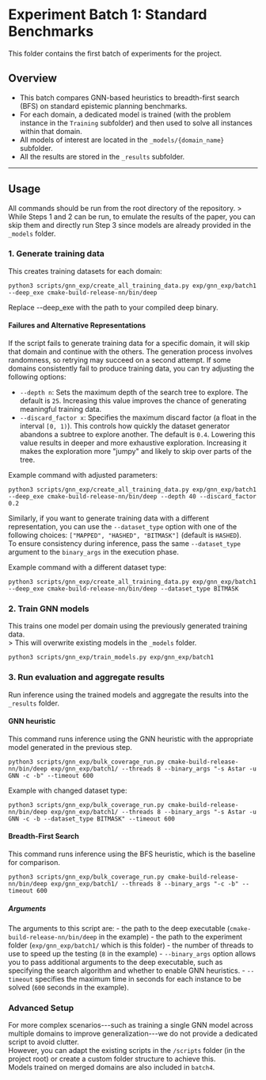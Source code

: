 # Experiment Batch 1: Standard Benchmarks

This folder contains the first batch of experiments for the project.

## Overview

-   This batch compares GNN-based heuristics to breadth-first search
    (BFS) on standard epistemic planning benchmarks.
-   For each domain, a dedicated model is trained (with the problem
    instance in the `Training` subfolder) and then used to solve all
    instances within that domain.
-   All models of interest are located in the `_models/{domain_name}`
    subfolder.
-   All the results are stored in the `_results` subfolder.

------------------------------------------------------------------------

## Usage

All commands should be run from the root directory of the repository. \>
While Steps 1 and 2 can be run, to emulate the results of the paper, you
can skip them and directly run Step 3 since models are already provided
in the `_models` folder.

### 1. Generate training data

This creates training datasets for each domain:

``` console
python3 scripts/gnn_exp/create_all_training_data.py exp/gnn_exp/batch1 --deep_exe cmake-build-release-nn/bin/deep
```

Replace --deep_exe with the path to your compiled deep binary.

#### Failures and Alternative Representations

If the script fails to generate training data for a specific domain, it
will skip that domain and continue with the others. The generation
process involves randomness, so retrying may succeed on a second
attempt. If some domains consistently fail to produce training data, you
can try adjusting the following options:

-   `--depth n`: Sets the maximum depth of the search tree to explore.
    The default is `25`. Increasing this value improves the chance of
    generating meaningful training data.
-   `--discard_factor x`: Specifies the maximum discard factor (a float
    in the interval `[0, 1)`). This controls how quickly the dataset
    generator abandons a subtree to explore another. The default is
    `0.4`. Lowering this value results in deeper and more exhaustive
    exploration. Increasing it makes the exploration more "jumpy" and
    likely to skip over parts of the tree.

Example command with adjusted parameters:

``` console
python3 scripts/gnn_exp/create_all_training_data.py exp/gnn_exp/batch1 --deep_exe cmake-build-release-nn/bin/deep --depth 40 --discard_factor 0.2
```

Similarly, if you want to generate training data with a different
representation, you can use the `--dataset_type` option with one of the
following choices: `["MAPPED", "HASHED", "BITMASK"]` (default is
`HASHED`).\
To ensure consistency during inference, pass the same `--dataset_type`
argument to the `binary_args` in the execution phase.

Example command with a different dataset type:

``` console
python3 scripts/gnn_exp/create_all_training_data.py exp/gnn_exp/batch1 --deep_exe cmake-build-release-nn/bin/deep --dataset_type BITMASK
```

### 2. Train GNN models

This trains one model per domain using the previously generated training
data.\
\> This will overwrite existing models in the `_models` folder.

``` console
python3 scripts/gnn_exp/train_models.py exp/gnn_exp/batch1
```

### 3. Run evaluation and aggregate results

Run inference using the trained models and aggregate the results into
the `_results` folder.

#### GNN heuristic

This command runs inference using the GNN heuristic with the appropriate
model generated in the previous step.

``` console
python3 scripts/gnn_exp/bulk_coverage_run.py cmake-build-release-nn/bin/deep exp/gnn_exp/batch1/ --threads 8 --binary_args "-s Astar -u GNN -c -b" --timeout 600
```

Example with changed dataset type:

``` console
python3 scripts/gnn_exp/bulk_coverage_run.py cmake-build-release-nn/bin/deep exp/gnn_exp/batch1/ --threads 8 --binary_args "-s Astar -u GNN -c -b --dataset_type BITMASK" --timeout 600
```

#### Breadth-First Search

This command runs inference using the BFS heuristic, which is the
baseline for comparison.

``` console
python3 scripts/gnn_exp/bulk_coverage_run.py cmake-build-release-nn/bin/deep exp/gnn_exp/batch1/ --threads 8 --binary_args "-c -b" --timeout 600
```

##### Arguments

The arguments to this script are: - the path to the deep executable
(`cmake-build-release-nn/bin/deep` in the example) - the path to the
experiment folder (`exp/gnn_exp/batch1/` which is this folder) - the
number of threads to use to speed up the testing (`8` in the example) -
`--binary_args` option allows you to pass additional arguments to the
deep executable, such as specifying the search algorithm and whether to
enable GNN heuristics. - `--timeout` specifies the maximum time in
seconds for each instance to be solved (`600` seconds in the example).

### Advanced Setup

For more complex scenarios---such as training a single GNN model across
multiple domains to improve generalization---we do not provide a
dedicated script to avoid clutter.\
However, you can adapt the existing scripts in the `/scripts` folder (in
the project root) or create a custom folder structure to achieve this.\
Models trained on merged domains are also included in `batch4`.
